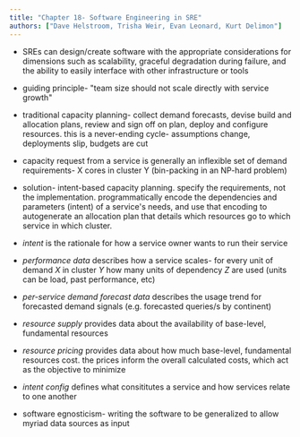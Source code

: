 ```yaml
---
title: "Chapter 18- Software Engineering in SRE"
authors: ["Dave Helstroom, Trisha Weir, Evan Leonard, Kurt Delimon"]
---
```


* SREs can design/create software with the appropriate considerations for dimensions such as scalability, graceful degradation during failure, and the ability to easily interface with other infrastructure or tools

* guiding principle- "team size should not scale directly with service growth"

* traditional capacity planning- collect demand forecasts, devise build and allocation plans, review and sign off on plan, deploy and configure resources. this is a never-ending cycle- assumptions change, deployments slip, budgets are cut

* capacity request from a service is generally an inflexible set of demand requirements- X cores in cluster Y (bin-packing in an NP-hard problem)

* solution- intent-based capacity planning. specify the requirements, not the implementation. programmatically encode the dependencies and parameters (intent) of a service's needs, and use that encoding to autogenerate an allocation plan that details which resources go to which service in which cluster.

* *intent* is the rationale for how a service owner wants to run their service

* *performance data* describes how a service scales- for every unit of demand *X* in cluster *Y* how many units of dependency *Z* are used (units can be load, past performance, etc)

* *per-service demand forecast data* describes the usage trend for forecasted demand signals (e.g. forecasted queries/s by continent)

* *resource supply* provides data about the availability of base-level, fundamental resources 

* *resource pricing* provides data about how much base-level, fundamental resources cost. the prices inform the overall calculated costs, which act as the objective to minimize

* *intent config* defines what consititutes a service and how services relate to one another

* software egnosticism- writing the software to be generalized to allow myriad data sources as input
